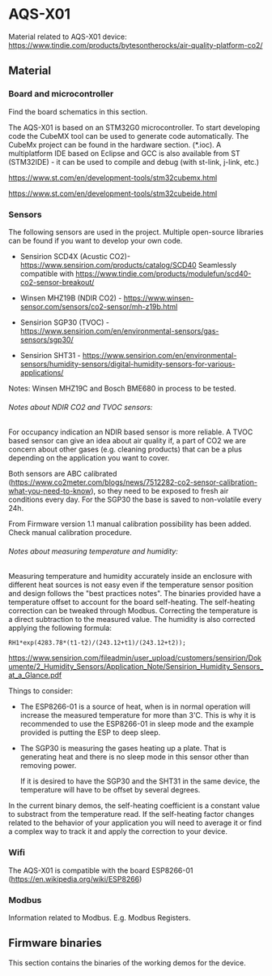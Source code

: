 # AQS-X01
Material related to AQS-X01 device: https://www.tindie.com/products/bytesontherocks/air-quality-platform-co2/

## Material

### Board and microcontroller

Find the board schematics in this section.

The AQS-X01 is based on an STM32G0 microcontroller. To start developing code the CubeMX tool can be used to generate code automatically. The CubeMx project can be found in the hardware section. (*.ioc). A multiplatform IDE based on Eclipse and GCC is also available  from ST (STM32IDE) - it can be used to compile and debug (with st-link, j-link, etc.) 

https://www.st.com/en/development-tools/stm32cubemx.html

https://www.st.com/en/development-tools/stm32cubeide.html

### Sensors

The following sensors are used in the project. Multiple open-source libraries can be found if you want to develop your own code.

- Sensirion SCD4X (Acustic CO2)- https://www.sensirion.com/products/catalog/SCD40
  Seamlessly compatible with https://www.tindie.com/products/modulefun/scd40-co2-sensor-breakout/

- Winsen MHZ19B (NDIR CO2) - https://www.winsen-sensor.com/sensors/co2-sensor/mh-z19b.html
- Sensirion SGP30 (TVOC) - https://www.sensirion.com/en/environmental-sensors/gas-sensors/sgp30/
- Sensirion SHT31 - https://www.sensirion.com/en/environmental-sensors/humidity-sensors/digital-humidity-sensors-for-various-applications/

Notes:  Winsen MHZ19C and Bosch BME680 in process to be tested.

###### Notes about NDIR CO2 and TVOC sensors:

For occupancy indication an NDIR based sensor is more reliable. A TVOC based sensor can give an idea about air quality if, a part of CO2 we are concern about other gases (e.g. cleaning products) that can be a plus depending on the application you want to cover.

Both sensors are ABC calibrated (https://www.co2meter.com/blogs/news/7512282-co2-sensor-calibration-what-you-need-to-know), so they need to be exposed to fresh air conditions every day. For the SGP30 the base is saved to non-volatile every 24h.

From Firmware version 1.1 manual calibration possibility has been added. Check manual calibration procedure.

###### Notes about measuring temperature and humidity:

Measuring temperature and humidity accurately inside an enclosure with different heat sources is not easy even if the temperature sensor position and design follows the "best practices notes". The binaries provided have a temperature offset to account for the board self-heating. The self-heating correction can be tweaked through Modbus. Correcting the temperature is a direct subtraction to the measured value. The humidity is also corrected applying the following formula:  

```
RH1*exp(4283.78*(t1-t2)/(243.12+t1)/(243.12+t2));
```

https://www.sensirion.com/fileadmin/user_upload/customers/sensirion/Dokumente/2_Humidity_Sensors/Application_Note/Sensirion_Humidity_Sensors_at_a_Glance.pdf

Things to consider:

- The ESP8266-01 is a source of heat, when is in normal operation will increase the measured temperature for more than 3'C. This is why it is recommended to use the ESP8266-01 in sleep mode and the example provided is putting the ESP to deep sleep.

- The SGP30 is measuring the gases heating up a plate. That is generating heat and there is no sleep mode in this sensor other than removing power.

  If it is desired to have the SGP30 and the SHT31 in the same device, the temperature will have to be offset by several degrees.

In the current binary demos, the self-heating coefficient is a constant value to substract from the temperature read. If the self-heating factor changes related to the behavior of your application you will need to average it or find a complex way to track it and apply the correction to your device.

### Wifi

The AQS-X01 is compatible with the board ESP8266-01 (https://en.wikipedia.org/wiki/ESP8266)

### Modbus

Information related to Modbus. E.g. Modbus Registers.

## Firmware binaries

This section contains the binaries of the working demos for the device.

